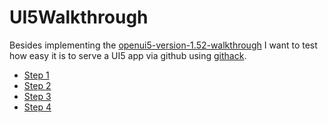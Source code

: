 # UI5Walkthrough

Besides implementing the [openui5-version-1.52-walkthrough](https://openui5.hana.ondemand.com/1.52.9/#/topic/2d3eb2f322ea4a82983c1c62a33ec4ae.html) 
I want to test how easy it is to serve a UI5 app via github using [githack](https://raw.githack.com/). 

* [Step 1](https://rawcdn.githack.com/adevel/UI5Walkthrough/step1/webapp/index.html)
* [Step 2](https://rawcdn.githack.com/adevel/UI5Walkthrough/step2/webapp/index.html)
* [Step 3](https://rawcdn.githack.com/adevel/UI5Walkthrough/step3/webapp/index.html)
* [Step 4](https://rawcdn.githack.com/adevel/UI5Walkthrough/step4/webapp/index.html)